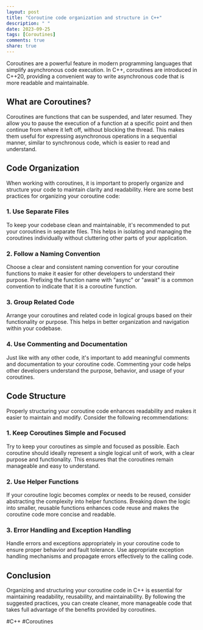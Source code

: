 ```yaml
---
layout: post
title: "Coroutine code organization and structure in C++"
description: " "
date: 2023-09-25
tags: [Coroutines]
comments: true
share: true
---
```


Coroutines are a powerful feature in modern programming languages that simplify asynchronous code execution. In C++, coroutines are introduced in C++20, providing a convenient way to write asynchronous code that is more readable and maintainable.

## What are Coroutines?

Coroutines are functions that can be suspended, and later resumed. They allow you to pause the execution of a function at a specific point and then continue from where it left off, without blocking the thread. This makes them useful for expressing asynchronous operations in a sequential manner, similar to synchronous code, which is easier to read and understand.

## Code Organization

When working with coroutines, it is important to properly organize and structure your code to maintain clarity and readability. Here are some best practices for organizing your coroutine code:

### 1. Use Separate Files

To keep your codebase clean and maintainable, it's recommended to put your coroutines in separate files. This helps in isolating and managing the coroutines individually without cluttering other parts of your application.

### 2. Follow a Naming Convention

Choose a clear and consistent naming convention for your coroutine functions to make it easier for other developers to understand their purpose. Prefixing the function name with "async" or "await" is a common convention to indicate that it is a coroutine function.

### 3. Group Related Code

Arrange your coroutines and related code in logical groups based on their functionality or purpose. This helps in better organization and navigation within your codebase.

### 4. Use Commenting and Documentation

Just like with any other code, it's important to add meaningful comments and documentation to your coroutine code. Commenting your code helps other developers understand the purpose, behavior, and usage of your coroutines.

## Code Structure

Properly structuring your coroutine code enhances readability and makes it easier to maintain and modify. Consider the following recommendations:

### 1. Keep Coroutines Simple and Focused

Try to keep your coroutines as simple and focused as possible. Each coroutine should ideally represent a single logical unit of work, with a clear purpose and functionality. This ensures that the coroutines remain manageable and easy to understand.

### 2. Use Helper Functions

If your coroutine logic becomes complex or needs to be reused, consider abstracting the complexity into helper functions. Breaking down the logic into smaller, reusable functions enhances code reuse and makes the coroutine code more concise and readable.

### 3. Error Handling and Exception Handling

Handle errors and exceptions appropriately in your coroutine code to ensure proper behavior and fault tolerance. Use appropriate exception handling mechanisms and propagate errors effectively to the calling code.

## Conclusion

Organizing and structuring your coroutine code in C++ is essential for maintaining readability, reusability, and maintainability. By following the suggested practices, you can create cleaner, more manageable code that takes full advantage of the benefits provided by coroutines.

#C++ #Coroutines